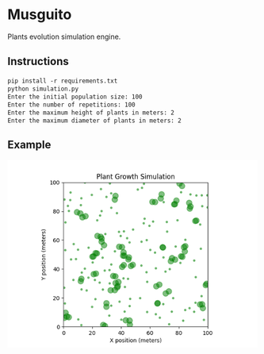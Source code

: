 # Musguito
Plants evolution simulation engine.

## Instructions
```
pip install -r requirements.txt
python simulation.py
Enter the initial population size: 100
Enter the number of repetitions: 100
Enter the maximum height of plants in meters: 2
Enter the maximum diameter of plants in meters: 2
```

## Example
![](images/Figure_1.png?raw=true)
